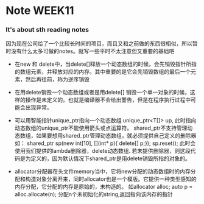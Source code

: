 # Note WEEK11

### It's about sth reading notes

因为现在公司给了一个比较长时间的项目，而且又和之前做的东西很相似，所以暂时没有什么太多可做的notes。就写一些平时不太注意但又重要的基础吧

- 在new 和 delete中，当delete[]释放一个动态数组的时候，会先销毁指针所指的数组元素，并释放对应的内存。其中重要的是它会先销毁数组的最后一个元素，然后再往前，称为逆序销毁

- 在用delete销毁一个动态数组或者是用delete[] 销毁一个单一对象的时候，这样的操作是未定义的。也就是编译器不会给出警告，但是在程序执行过程中可能会出现异常。

- 可以用智能指针unique_ptr指向一个动态数组 unique_ptr<T[]> up, 此时指向动态数组的unique_ptr不能使用箭头或点运算符。 shared_ptr不支持管理动态数组，如果要想用shared_ptr管理动态数组，就必须提供自己定义的删除器 如： shared_ptr<int> sp(new int[10], [](int* p){ delete[] p;}); sp.reset(); 此时会使用我们提供的lambda删除器，delete动态数组. 若未提供删除器，则这段代码是为定义的，因为默认情况下shared_ptr是用delete销毁所指的对象的。

- allocator分配器在头文件memory当中，它将new分配的动态数组时的内存分配和构造对象分离开来，同时allocator也是一个模版。它提供一种类型感知的内存分配，它分配的内存是原始的，未构造的。 如allocator<string> alloc; auto p = alloc.allocate(n); 分配n个未初始化的string,返回指向该内存的指针
